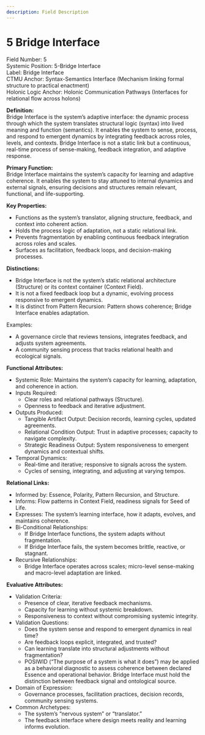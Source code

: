 ```yaml
---
description: Field Description
---
```


# 5 Bridge Interface

Field Number: 5\
Systemic Position: 5-Bridge Interface\
Label: Bridge Interface\
CTMU Anchor: Syntax-Semantics Interface (Mechanism linking formal structure to practical enactment)\
Holonic Logic Anchor: Holonic Communication Pathways (Interfaces for relational flow across holons)

**Definition:**\
Bridge Interface is the system’s adaptive interface: the dynamic process through which the system translates structural logic (syntax) into lived meaning and function (semantics). It enables the system to sense, process, and respond to emergent dynamics by integrating feedback across roles, levels, and contexts. Bridge Interface is not a static link but a continuous, real-time process of sense-making, feedback integration, and adaptive response.

**Primary Function:**\
Bridge Interface maintains the system’s capacity for learning and adaptive coherence. It enables the system to stay attuned to internal dynamics and external signals, ensuring decisions and structures remain relevant, functional, and life-supporting.

**Key Properties:**

* Functions as the system’s translator, aligning structure, feedback, and context into coherent action.
* Holds the process logic of adaptation, not a static relational link.
* Prevents fragmentation by enabling continuous feedback integration across roles and scales.
* Surfaces as facilitation, feedback loops, and decision-making processes.

**Distinctions:**

* Bridge Interface is not the system’s static relational architecture (Structure) or its context container (Context Field).
* It is not a fixed feedback loop but a dynamic, evolving process responsive to emergent dynamics.
* It is distinct from Pattern Recursion: Pattern shows coherence; Bridge Interface enables adaptation.

Examples:

* A governance circle that reviews tensions, integrates feedback, and adjusts system agreements.
* A community sensing process that tracks relational health and ecological signals.

**Functional Attributes:**

* Systemic Role: Maintains the system’s capacity for learning, adaptation, and coherence in action.
* Inputs Required:
  * Clear roles and relational pathways (Structure).
  * Openness to feedback and iterative adjustment.
* Outputs Produced:
  * Tangible Artifact Output: Decision records, learning cycles, updated agreements.
  * Relational Condition Output: Trust in adaptive processes; capacity to navigate complexity.
  * Strategic Readiness Output: System responsiveness to emergent dynamics and contextual shifts.
* Temporal Dynamics:
  * Real-time and iterative; responsive to signals across the system.
  * Cycles of sensing, integrating, and adjusting at varying tempos.

**Relational Links:**

* Informed by: Essence, Polarity, Pattern Recursion, and Structure.
* Informs: Flow patterns in Context Field, readiness signals for Seed of Life.
* Expresses: The system’s learning interface, how it adapts, evolves, and maintains coherence.
* Bi-Conditional Relationships:
  * If Bridge Interface functions, the system adapts without fragmentation.
  * If Bridge Interface fails, the system becomes brittle, reactive, or stagnant.
* Recursive Relationships:
  * Bridge Interface operates across scales; micro-level sense-making and macro-level adaptation are linked.

**Evaluative Attributes:**

* Validation Criteria:
  * Presence of clear, iterative feedback mechanisms.
  * Capacity for learning without systemic breakdown.
  * Responsiveness to context without compromising systemic integrity.
* Validation Questions:
  * Does the system sense and respond to emergent dynamics in real time?
  * Are feedback loops explicit, integrated, and trusted?
  * Can learning translate into structural adjustments without fragmentation?
  * POSIWID (“The purpose of a system is what it does”) may be applied as a behavioral diagnostic to assess coherence between declared Essence and operational behavior. Bridge Interface must hold the distinction between feedback signal and ontological source.
* Domain of Expression:
  * Governance processes, facilitation practices, decision records, community sensing systems.
* Common Archetypes:
  * The system’s “nervous system” or “translator.”
  * The feedback interface where design meets reality and learning informs evolution.
